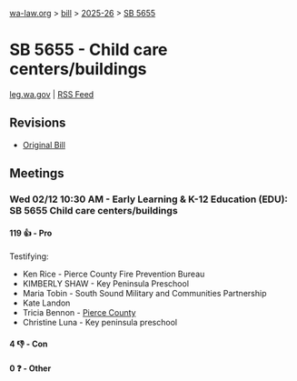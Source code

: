 [wa-law.org](/) > [bill](/bill/) > [2025-26](/bill/2025-26/) > [SB 5655](/bill/2025-26/sb/5655/)

# SB 5655 - Child care centers/buildings
[leg.wa.gov](https://app.leg.wa.gov/billsummary?BillNumber=5655&Year=2025&Initiative=false) | [RSS Feed](./rss.xml)

## Revisions
* [Original Bill](1/)

## Meetings
### Wed 02/12 10:30 AM - Early Learning & K-12 Education (EDU): SB 5655 Child care centers/buildings
#### 119 👍 - Pro
Testifying:
* Ken Rice - Pierce County Fire Prevention Bureau
* KIMBERLY SHAW - Key Peninsula Preschool
* Maria Tobin - South Sound Military and Communities Partnership
* Kate Landon
* Tricia Bennon - [Pierce County](/org/pierce_county/)
* Christine Luna - Key peninsula preschool

#### 4 👎 - Con

#### 0 ❓ - Other
